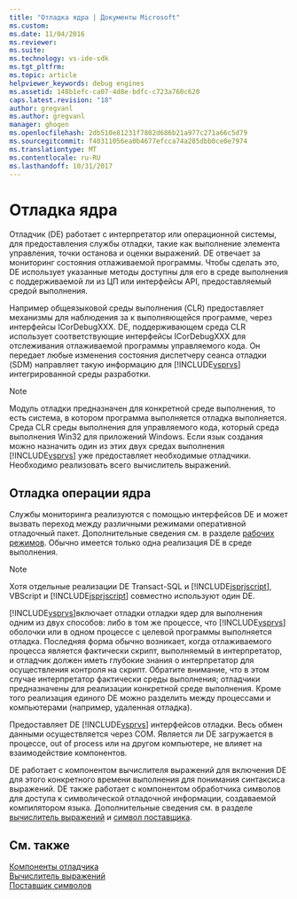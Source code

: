 ```yaml
---
title: "Отладка ядра | Документы Microsoft"
ms.custom: 
ms.date: 11/04/2016
ms.reviewer: 
ms.suite: 
ms.technology: vs-ide-sdk
ms.tgt_pltfrm: 
ms.topic: article
helpviewer_keywords: debug engines
ms.assetid: 148b1efc-ca07-4d8e-bdfc-c723a760c620
caps.latest.revision: "18"
author: gregvanl
ms.author: gregvanl
manager: ghogen
ms.openlocfilehash: 2db510e81231f7802d686b21a977c271a66c5d79
ms.sourcegitcommit: f40311056ea0b4677efcca74a285dbb0ce0e7974
ms.translationtype: MT
ms.contentlocale: ru-RU
ms.lasthandoff: 10/31/2017
---
```

# <a name="debug-engine"></a>Отладка ядра
Отладчик (DE) работает с интерпретатор или операционной системы, для предоставления службы отладки, такие как выполнение элемента управления, точки останова и оценки выражений. DE отвечает за мониторинг состояния отлаживаемой программы. Чтобы сделать это, DE использует указанные методы доступны для его в среде выполнения с поддерживаемой ли из ЦП или интерфейсы API, предоставляемый средой выполнения.  
  
 Например общеязыковой среды выполнения (CLR) предоставляет механизмы для наблюдения за к выполняющейся программе, через интерфейсы ICorDebugXXX. DE, поддерживающем среда CLR использует соответствующие интерфейсы ICorDebugXXX для отслеживания отлаживаемой программы управляемого кода. Он передает любые изменения состояния диспетчеру сеанса отладки (SDM) направляет такую информацию для [!INCLUDE[vsprvs](../../code-quality/includes/vsprvs_md.md)] интегрированной среды разработки.  
  
> [!NOTE]
>  Модуль отладки предназначен для конкретной среде выполнения, то есть система, в котором программа выполняется отладка выполняется. Среда CLR среды выполнения для управляемого кода, который среда выполнения Win32 для приложений Windows. Если язык создания можно назначить один из этих двух средах выполнения [!INCLUDE[vsprvs](../../code-quality/includes/vsprvs_md.md)] уже предоставляет необходимые отладчики. Необходимо реализовать всего вычислитель выражений.  
  
## <a name="debug-engine-operation"></a>Отладка операции ядра  
 Службы мониторинга реализуются с помощью интерфейсов DE и может вызвать переход между различными режимами оперативной отладочный пакет. Дополнительные сведения см. в разделе [рабочих режимов](../../extensibility/debugger/operational-modes.md). Обычно имеется только одна реализация DE в среде выполнения.  
  
> [!NOTE]
>  Хотя отдельные реализации DE Transact-SQL и [!INCLUDE[jsprjscript](../../debugger/debug-interface-access/includes/jsprjscript_md.md)], VBScript и [!INCLUDE[jsprjscript](../../debugger/debug-interface-access/includes/jsprjscript_md.md)] совместно используют один DE.  
  
 [!INCLUDE[vsprvs](../../code-quality/includes/vsprvs_md.md)]включает отладки отладки ядер для выполнения одним из двух способов: либо в том же процессе, что [!INCLUDE[vsprvs](../../code-quality/includes/vsprvs_md.md)] оболочки или в одном процессе с целевой программы выполняется отладка. Последняя форма обычно возникает, когда отлаживаемого процесса является фактически скрипт, выполняемый в интерпретатор, и отладчик должен иметь глубокие знания о интерпретатор для осуществления контроля на скрипт. Обратите внимание, что в этом случае интерпретатор фактически среды выполнения; отладчики предназначены для реализации конкретной среде выполнения. Кроме того реализация единого DE можно разделить между процессами и компьютерами (например, удаленная отладка).  
  
 Предоставляет DE [!INCLUDE[vsprvs](../../code-quality/includes/vsprvs_md.md)] интерфейсов отладки. Весь обмен данными осуществляется через COM. Является ли DE загружается в процессе, out of process или на другом компьютере, не влияет на взаимодействие компонентов.  
  
 DE работает с компонентом вычислителя выражений для включения DE для этого конкретного времени выполнения для понимания синтаксиса выражений. DE также работает с компонентом обработчика символов для доступа к символической отладочной информации, создаваемой компилятором языка. Дополнительные сведения см. в разделе [вычислитель выражений](../../extensibility/debugger/expression-evaluator.md) и [символ поставщика](../../extensibility/debugger/symbol-provider.md).  
  
## <a name="see-also"></a>См. также  
 [Компоненты отладчика](../../extensibility/debugger/debugger-components.md)   
 [Вычислитель выражений](../../extensibility/debugger/expression-evaluator.md)   
 [Поставщик символов](../../extensibility/debugger/symbol-provider.md)